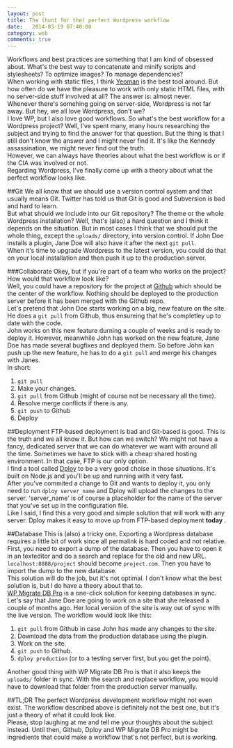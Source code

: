 ```yaml
---
layout: post
title: The (hunt for the) perfect Wordpress workflow
date:   2014-03-19 07:40:00
category: web
comments: true
---
```


Workflows and best practices are something that I am kind of obsessed about.  What's the best way to concatenate and minify scripts and stylesheets? To optimize images? To manage dependencies?  
When working with static files, I think [Yeoman](http://yeoman.io) is the best tool around. But how often do we have the pleasure to work with only static HTML files, with no server-side stuff involved at all? The answer is: almost never.  
Whenever there's somehing going on server-side, Wordpress is not far away. But hey, we all love Wordpress, don't we?  
I love WP, but I also love good workflows. So what's the best workflow for a Wordpress project? Well, I've spent many, many hours researching the subject and trying to find the answer for that question. But the thing is that I still don't know the answer and I might never find it.  It's like the Kennedy assassination, we might never find out the truth.  
However, we can always have theories about what the best workflow is or if the CIA was involved or not.  
Regarding Wordpress, I've finally come up with a theory about what the perfect workflow looks like.

##Git
We all know that we should use a version control system and that usually means Git. Twitter has told us that Git is good and Subversion is bad and hard to learn.  
But what should we include into our Git repository? The theme or the whole Wordpress installation? Well, that's (also) a hard question and I think it depends on the situation. But in most cases I think that we should put the whole thing, except the ``uploads/`` directory, into version control. If John Doe installs a plugin, Jane Doe will also have it after the next ``git pull``.  
When it's time to upgrade Wordpress to the latest version, you could do that on your local installation and then push it up to the production server.  

###Collaborate
Okey, but if you're part of a team who works on the project? How would that workflow look like?  
Well, you could have a repository for the project at [Github](http://www.github.com) which should be the center of the workflow. Nothing should be deployed to the production server before it has been merged with the Github repo.  
Let's pretend that John Doe starts working on a big, new feature on the site. He does a ``git pull`` from Github, thus ensureing that he's completley up to date with the code.  
John works on this new feature durning a couple of weeks and is ready to deploy it. However, meanwhile John has worked on the new feature, Jane Doe has made several bugfixes and deployed them. So before John kan push up the new feature, he has to do a ``git pull`` and merge his changes with Janes.  
In short:  

1. ``git pull``
2. Make your changes.
3. ``git pull`` from Github (might of course not be necessary all the time).
4. Resolve merge conflicts if there is any.
5. ``git push`` to Github
6. Deploy

##Deployment
FTP-based deployment is bad and Git-based is good. This is the truth and we all know it. But how can we switch? We might not have a fancy, dedicated server that we can do whatever we want with around all the time. Sometimes we have to stick with a cheap shared hosting environment. In that case, FTP is our only option.  
I find a tool called [Dploy](http://leanmeanfightingmachine.github.io/dploy/) to be a very good choise in those situations. It's built on Node.js and you'll be up and running with it very fast.  
After you've commited a change to Git and wants to deploy it, you only need to run ``dploy server_name`` and Dploy will upload the changes to the server. 'server_name' is of course a placeholder for the name of the server that you've set up in the configuration file.  
Like I said, I find this a very good and simple solution that will work with any server. Dploy makes it easy to move up from FTP-based deployment **today** .

##Database
This is (also) a tricky one. Exporting a Wordpress database requires a little bit of work since all permalink is hard coded and not relative.  
First, you need to export a dump of the database. Then you have to open it in an texteditor and do a search and replace for the old and new URL. ``localhost:8888/project`` should become ``project.com``.  Then you have to import the dump to the new database.  
This solution will do the job, but it's not optimal. I don't know what the best solution is, but I do have a theory about that to.  
[WP Migrate DB Pro](https://deliciousbrains.com/wp-migrate-db-pro/) is a one-click solution for keeping databases in sync.  
Let's say that Jane Doe are going to work on a site that she released a couple of months ago. Her local version of the site is way out of sync with the live version. The workflow would look like this:

1. ``git pull`` from Github in case John has made any changes to the site.
2. Download the data from the production database using the plugin.
3. Work on the site.
4. ``git push`` to Github.
5. ``dploy production`` (or to a testing server first, but you get the point).

Another good thing with WP Migrate DB Pro is that it also keeps the ``uploads/`` folder in sync. With the search and replace workflow, you would have to download that folder from the production server manually.  

##TL;DR
The perfect Wordpress development workflow might not even exist. The workflow described above is definitely not the best one, but it's just a theory of what it could look like.  
Please, stop laughing at me and tell me your thoughts about the subject instead. Until then, Github, Dploy and WP Migrate DB Pro might be ingredients that could make a workflow that's not perfect, but is working. 